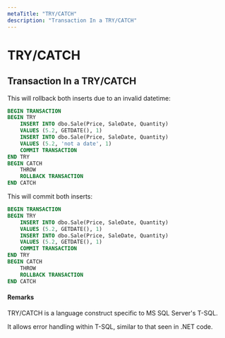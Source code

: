 ```yaml
---
metaTitle: "TRY/CATCH"
description: "Transaction In a TRY/CATCH"
---
```


# TRY/CATCH



## Transaction In a TRY/CATCH


This will rollback both inserts due to an invalid datetime:

```sql
BEGIN TRANSACTION
BEGIN TRY
    INSERT INTO dbo.Sale(Price, SaleDate, Quantity)
    VALUES (5.2, GETDATE(), 1)
    INSERT INTO dbo.Sale(Price, SaleDate, Quantity)
    VALUES (5.2, 'not a date', 1)
    COMMIT TRANSACTION
END TRY
BEGIN CATCH
    THROW
    ROLLBACK TRANSACTION
END CATCH

```

This will commit both inserts:

```sql
BEGIN TRANSACTION
BEGIN TRY
    INSERT INTO dbo.Sale(Price, SaleDate, Quantity)
    VALUES (5.2, GETDATE(), 1)
    INSERT INTO dbo.Sale(Price, SaleDate, Quantity)
    VALUES (5.2, GETDATE(), 1)
    COMMIT TRANSACTION
END TRY
BEGIN CATCH
    THROW
    ROLLBACK TRANSACTION
END CATCH

```



#### Remarks


TRY/CATCH is a language construct specific to MS SQL Server's T-SQL.

It allows error handling within T-SQL, similar to that seen in .NET code.

